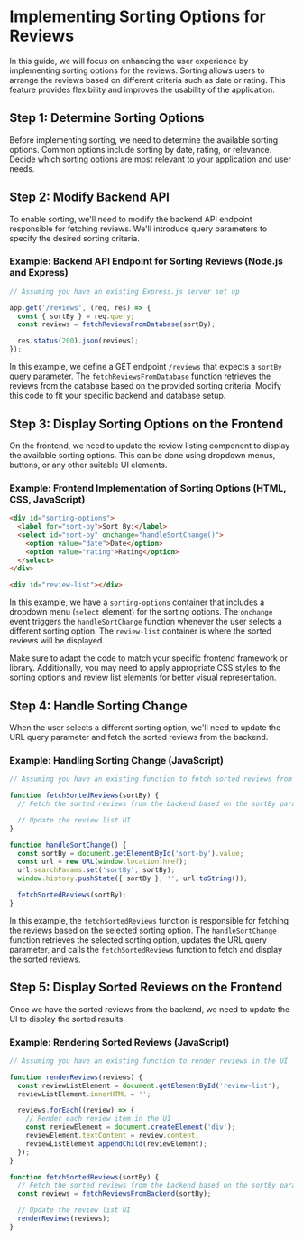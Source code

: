# Implementing Sorting Options for Reviews

In this guide, we will focus on enhancing the user experience by implementing sorting options for the reviews. Sorting allows users to arrange the reviews based on different criteria such as date or rating. This feature provides flexibility and improves the usability of the application.

## Step 1: Determine Sorting Options
Before implementing sorting, we need to determine the available sorting options. Common options include sorting by date, rating, or relevance. Decide which sorting options are most relevant to your application and user needs.

## Step 2: Modify Backend API
To enable sorting, we'll need to modify the backend API endpoint responsible for fetching reviews. We'll introduce query parameters to specify the desired sorting criteria.

### Example: Backend API Endpoint for Sorting Reviews (Node.js and Express)

```javascript
// Assuming you have an existing Express.js server set up

app.get('/reviews', (req, res) => {
  const { sortBy } = req.query;
  const reviews = fetchReviewsFromDatabase(sortBy);

  res.status(200).json(reviews);
});
```

In this example, we define a GET endpoint `/reviews` that expects a `sortBy` query parameter. The `fetchReviewsFromDatabase` function retrieves the reviews from the database based on the provided sorting criteria. Modify this code to fit your specific backend and database setup.

## Step 3: Display Sorting Options on the Frontend
On the frontend, we need to update the review listing component to display the available sorting options. This can be done using dropdown menus, buttons, or any other suitable UI elements.

### Example: Frontend Implementation of Sorting Options (HTML, CSS, JavaScript)

```html
<div id="sorting-options">
  <label for="sort-by">Sort By:</label>
  <select id="sort-by" onchange="handleSortChange()">
    <option value="date">Date</option>
    <option value="rating">Rating</option>
  </select>
</div>

<div id="review-list"></div>
```

In this example, we have a `sorting-options` container that includes a dropdown menu (`select` element) for the sorting options. The `onchange` event triggers the `handleSortChange` function whenever the user selects a different sorting option. The `review-list` container is where the sorted reviews will be displayed.

Make sure to adapt the code to match your specific frontend framework or library. Additionally, you may need to apply appropriate CSS styles to the sorting options and review list elements for better visual representation.

## Step 4: Handle Sorting Change
When the user selects a different sorting option, we'll need to update the URL query parameter and fetch the sorted reviews from the backend.

### Example: Handling Sorting Change (JavaScript)

```javascript
// Assuming you have an existing function to fetch sorted reviews from the backend

function fetchSortedReviews(sortBy) {
  // Fetch the sorted reviews from the backend based on the sortBy parameter

  // Update the review list UI
}

function handleSortChange() {
  const sortBy = document.getElementById('sort-by').value;
  const url = new URL(window.location.href);
  url.searchParams.set('sortBy', sortBy);
  window.history.pushState({ sortBy }, '', url.toString());

  fetchSortedReviews(sortBy);
}
```

In this example, the `fetchSortedReviews` function is responsible for fetching the reviews based on the selected sorting option. The `handleSortChange` function retrieves the selected sorting option, updates the URL query parameter, and calls the `fetchSortedReviews` function to fetch and display the sorted reviews.

## Step 5: Display Sorted Reviews on the Frontend
Once we have the sorted reviews from the backend, we need to update the UI to display the sorted results.

### Example: Rendering Sorted Reviews (JavaScript)

```javascript
// Assuming you have an existing function to render reviews in the UI

function renderReviews(reviews) {
  const reviewListElement = document.getElementById('review-list');
  reviewListElement.innerHTML = '';

  reviews.forEach((review) => {
    // Render each review item in the UI
    const reviewElement = document.createElement('div');
    reviewElement.textContent = review.content;
    reviewListElement.appendChild(reviewElement);
  });
}

function fetchSortedReviews(sortBy) {
  // Fetch the sorted reviews from the backend based on the sortBy parameter
  const reviews = fetchReviewsFromBackend(sortBy);

  // Update the review list UI
  renderReviews(reviews);
}
```
